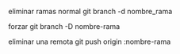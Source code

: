 eliminar ramas
normal
git branch -d nombre_rama

forzar
git branch -D nombre-rama

eliminar una remota
git push origin :nombre-rama

